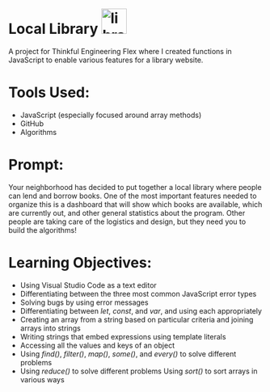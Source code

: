 # Local Library <img src="https://user-images.githubusercontent.com/109120202/198891529-986be944-942f-4f1f-8a1d-4ef20e784af8.png" alt="library" width="50" />

A project for Thinkful Engineering Flex where I created functions in JavaScript to enable various features for a library website.

# Tools Used:
* JavaScript (especially focused around array methods)
* GitHub
* Algorithms

# Prompt:
Your neighborhood has decided to put together a local library where people can lend and borrow books. One of the most important features needed to organize this is a dashboard that will show which books are available, which are currently out, and other general statistics about the program. Other people are taking care of the logistics and design, but they need you to build the algorithms!

# Learning Objectives:
* Using Visual Studio Code as a text editor 
* Differentiating between the three most common JavaScript error types 
* Solving bugs by using error messages 
* Differentiating between _let_, _const_, and _var_, and using each appropriately 
* Creating an array from a string based on particular criteria and joining arrays into strings 
* Writing strings that embed expressions using template literals
* Accessing all the values and keys of an object 
* Using _find()_, _filter()_, _map()_, _some()_, and _every()_ to solve different problems 
* Using _reduce()_ to solve different problems Using _sort()_ to sort arrays in various ways
